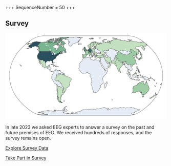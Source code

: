 +++
SequenceNumber = 50
+++

## Survey



[![Survey](/assets/images/survey_preview.png 'Global Survey Results')](/survey/ '')

In late 2023 we asked EEG experts to answer a survey on the past and future premises of EEG. We received hundreds of responses, and the survey remains open.

[Explore Survey Data](/survey/)

[Take Part in Survey](https://tinyurl.com/EEG100)